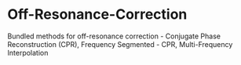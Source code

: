 # Off-Resonance-Correction
Bundled methods for off-resonance correction - Conjugate Phase Reconstruction (CPR), Frequency Segmented - CPR, Multi-Frequency Interpolation
